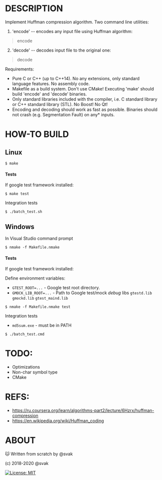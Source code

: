 
DESCRIPTION
============================

Implement Huffman compression algorithm. Two command line utilities:

1. 'encode' -- encodes any input file using Huffman algorithm:

> encode <input-file> <output-file>

2. 'decode' -- decodes input file to the original one:

> decode <input-file> <output-file>

Requirements:

* Pure C or C++ (up to C++14). No any extensions, only standard language
  features. No assembly code.
* Makefile as a build system. Don't use CMake! Executing 'make' should
  build 'encode' and 'decode' binaries.
* Only standard libraries included with the compiler, i.e. C standard library or
  C++ standard library (STL). No Boost! No Qt!
* Encoding and decoding should work as fast as possible.
 Binaries should not crash (e.g. Segmentation Fault) on any* inputs.

HOW-TO BUILD
============

## Linux ##
```
$ make
```

#### Tests ####

If google test framework installed:
```
$ make test
```

Integration tests
```
$ ./batch_test.sh
```

## Windows ##

In Visual Studio command prompt
```
$ nmake -f Makefile.nmake
```

#### Tests ####

If google test framework installed:

Define environment variables:

* `GTEST_ROOT=...`      - Google test root directory.
* `GMOCK_LIB_ROOT=...`  - Path to Google test/mock _debug_ libs `gtestd.lib` `gmockd.lib` `gtest_maind.lib`

```
$ nmake -f Makefile.nmake test
```

Integration tests

* `md5sum.exe` - must be in PATH

```
$ ./batch_test.cmd
```

TODO:
=====

* Optimizations
* Non-char symbol type
* CMake

REFS:
=====

* https://ru.coursera.org/learn/algorithms-part2/lecture/6Hzrx/huffman-compression
* https://en.wikipedia.org/wiki/Huffman_coding


ABOUT
=====
:cat: Written from scratch by @svak

(c) 2018-2020 @svak

[![License: MIT](https://img.shields.io/badge/License-MIT-yellow.svg)](https://opensource.org/licenses/MIT)
